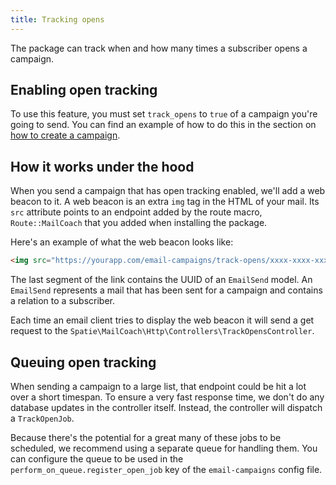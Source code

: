 ```yaml
---
title: Tracking opens
---
```


The package can track when and how many times a subscriber opens a campaign.

## Enabling open tracking

To use this feature, you must set `track_opens` to `true` of a campaign you're going to send. You can find an example of how to do this in the section on [how to create a campaign](https://docs.spatie.be/laravel-email-campaigns/v1/working-with-campaigns/creating-a-campaign/).

## How it works under the hood

When you send a campaign that has open tracking enabled, we'll add a web beacon to it.  A web beacon is an extra `img` tag in the HTML of your mail.  Its `src` attribute points to an endpoint added by the route macro, `Route::MailCoach` that you added when installing the package.

 Here's an example of what the web beacon looks like:

```html
<img src="https://yourapp.com/email-campaigns/track-opens/xxxx-xxxx-xxxx-xxxx" />
```

The last segment of the link contains the UUID of an `EmailSend` model. An `EmailSend` represents a mail that has been sent for a campaign and contains a relation to a subscriber.

Each time an email client tries to display the web beacon it will send a get request to the `Spatie\MailCoach\Http\Controllers\TrackOpensController`.

## Queuing open tracking

When sending a campaign to a large list, that endpoint could be hit a lot over a short timespan. To ensure a very fast response time, we don't do any database updates in the controller itself. Instead, the controller will dispatch a `TrackOpenJob`.

Because there's the potential for a great many of these jobs to be scheduled, we recommend using a separate queue for handling them. You can configure the queue to be used in the `perform_on_queue.register_open_job` key of the `email-campaigns` config file.
